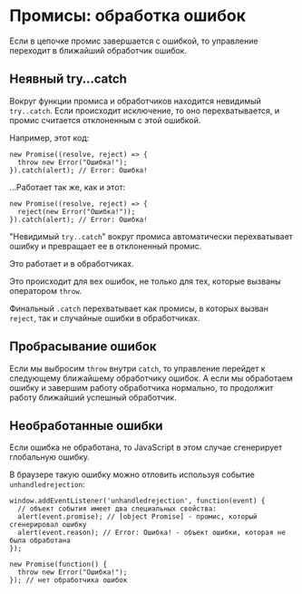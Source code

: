 # Промисы: обработка ошибок

Если в цепочке промис завершается с ошибкой, то управление переходит в ближайший обработчик ошибок.

## Неявный try…catch

Вокруг функции промиса и обработчиков находится невидимый `try..catch`. Если происходит исключение, то оно перехватывается, и промис считается отклоненным с этой ошибкой.

Например, этот код:

```
new Promise((resolve, reject) => {
  throw new Error("Ошибка!");
}).catch(alert); // Error: Ошибка!
```

…Работает так же, как и этот:

```
new Promise((resolve, reject) => {
  reject(new Error("Ошибка!"));
}).catch(alert); // Error: Ошибка!
```

"Невидимый `try..catch`" вокруг промиса автоматически перехватывает ошибку и превращает ее в отклоненный промис.

Это работает и в обработчиках.

Это происходит для вех ошибок, не только для тех, которые вызваны оператором `throw`.

Финальный `.catch` перехватывает как промисы, в которых вызван `reject`, так и случайные ошибки в обработчиках.

## Пробрасывание ошибок

Если мы выбросим `throw` внутри `catch`, то управление перейдет к следующему ближайшему обработчику ошибок. А если мы обработаем ошибку и завершим работу обработчика нормально, то продолжит работу ближайший успешный обработчик.

## Необработанные ошибки

Если ошибка не обработана, то JavaScript в этом случае сгенерирует глобальную ошибку.

В браузере такую ошибку можно отловить используя событие `unhandledrejection`:

```
window.addEventListener('unhandledrejection', function(event) {
  // объект события имеет два специальных свойства:
  alert(event.promise); // [object Promise] - промис, который сгенерировал ошибку
  alert(event.reason); // Error: Ошибка! - объект ошибки, которая не была обработана
});

new Promise(function() {
  throw new Error("Ошибка!");
}); // нет обработчика ошибок
```